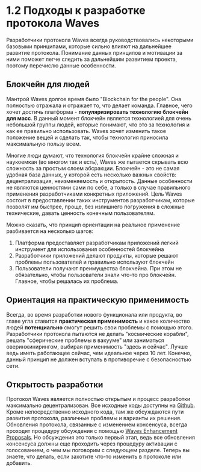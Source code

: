 # 1.2 Подходы к разработке протокола Waves

Разработчики протокола Waves всегда руководствовались некоторыми базовыми принципами, которые сильно влияют на дальнейшее развитие протокола. Понимание данных принципов и мотивации за ними поможет легче следить за дальнейшим развитием проекта, поэтому перечислю данные особенности.

## Блокчейн для людей

Мантрой Waves долгое время было "Blockchain for the people". Она полностью отражала и отражает то, что делает команда. Главное, чего хочет достичь платформа - **популяризировать технологию блокчейн для масс**. В данный момент блокчейн является технологией для очень небольшой группы людей, которые понимают, что это за технология и как ее правильно использовать. Waves хочет изменить такое положение вещей и сделать так, чтобы технология приносила максимальную пользу всем.

Многие люди думают, что технология блокчейн крайне сложная и наукоемкая (во многом так и есть), Waves же пытается скрывать всю сложность за простым слоем абсракции. Блокчейн - это не самая удобная база данных, у которой есть несколько важных свойств: децентрализация, неизменяемость и открытость. Данные особенности не являются ценностями сами по себе, а только в случае правильного применения разработчиками конкретных приложений. Цель Waves состоит в предоставлении таких инструментов разработчикам, которые позволят им быстрее, проще, без излишнего погружения в сложные технические, давать ценность конечным пользователям.

Можно сказать, что принцип ориентации на реальное применение разбивается на несколько шагов:

1. Платформа предоставляет разработчикам приложений легкий инструмент для использования особенностей блокчейна
2. Разработчики приложений делают продукты, которые решают проблемы пользователей и правильно используют блокчейн
3. Пользователи получают преимущества блокчейна. При этом не обязательно, чтобы пользователи знали что-то про блокчейн. Главное, чтобы решалась их проблема.

## Ориентация на практическую применимость

Всегда, во время разработки нового функционала или продукта, во главе угла ставится **практическая применимость** и какое количество людей **потенциально** смогут решить свои проблемы с помощью этого. Разработчики протокола пытаются не делать "космические корабли", решать "сферические проблемы в вакууме" или заниматься оверинжинирингом, выбирая применимость "здесь и сейчас". Лучше ведь иметь работающее сейчас, чем идеальное через 10 лет. Конечно, данный принцип не должен вступать в противоречие с безопасностью сети.

## Открытость разработки

Протокол Waves является полностью открытым и процесс разработки максимально децентрализован. Все исходные коды доступны на [Github](https://github.com/wavesplatform). Кроме непосредственно исходного кода, там же обсуждаются пути развития протокола, различные проблемы и варианты их решения. Обновления протокола, связанные с изменением консенсуса, всегда проходят процедуру обсуждения с помощью [Waves Enhancement Proposals](https://forum.wavesplatform.com/t/wep-0-waves-enhancement-proposal-unified-proposal-system/14781). Но обсуждения это только первый этап, ведь все обновления консенсуса должны еще проходить через процедуру активации с голосованием, о чем мы поговорим с следующем разделе. Теперь вы знаете, что делать, если захотите что-то изменить в протоколе или добавить.
